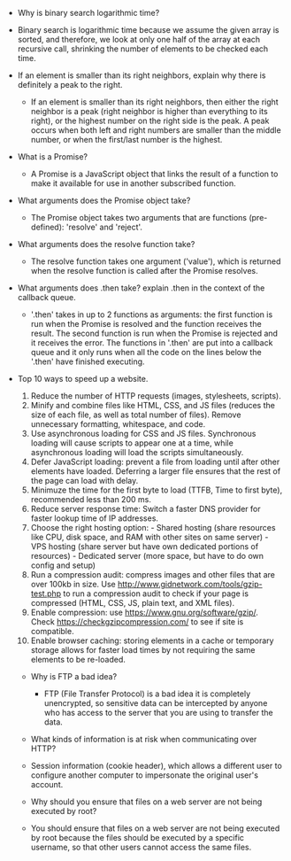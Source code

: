 -  Why is binary search logarithmic time?
  - Binary search is logarithmic time because we assume the given array is sorted, and therefore, we look at only one half of the array at each recursive call, shrinking the number of elements to be checked each time.


- If an element is smaller than its right neighbors, explain why there is definitely a peak to the right.
  - If an element is smaller than its right neighbors, then either the right neighbor is a peak (right neighbor is higher than everything to its right), or the highest number on the right side is the peak. A peak occurs when both left and right numbers are smaller than the middle number, or when the first/last number is the highest.


- What is a Promise?
  - A Promise is a JavaScript object that links the result of a function to make it available for use in another subscribed function.


- What arguments does the Promise object take?
  - The Promise object takes two arguments that are functions (pre-defined): 'resolve' and 'reject'.


- What arguments does the resolve function take?
  - The resolve function takes one argument ('value'), which is returned when the resolve function is called after the Promise resolves.


- What arguments does .then take?
 explain .then in the context of the callback queue.
  - '.then' takes in up to 2 functions as arguments: the first function is run when the Promise is resolved and the function receives the result. The second function is run when the Promise is rejected and it receives the error. The functions in '.then' are put into a callback queue and it only runs when all the code on the lines below the '.then' have finished executing.


- Top 10 ways to speed up a website.
    1. Reduce the number of HTTP requests (images, stylesheets, scripts).
    2. Minify and combine files like HTML, CSS, and JS files (reduces the size of each file, as well as total number of files). Remove unnecessary formatting, whitespace, and code.
    3. Use asynchronous loading for CSS and JS files. Synchronous loading will cause scripts to appear one at a time, while asynchronous loading will load the scripts simultaneously.
    4. Defer JavaScript loading: prevent a file from loading until after other elements have loaded. Deferring a larger file ensures that the rest of the page can load with delay.
    5. Minimuze the time for the first byte to load (TTFB, Time to first byte), recommended less than 200 ms.
    6. Reduce server response time: Switch a faster DNS provider for faster lookup time of IP addresses.
    7. Choose the right hosting option:
      - Shared hosting (share resources like CPU, disk space, and RAM with other sites on same server)
      - VPS hosting (share server but have own dedicated portions of resources)
      - Dedicated server (more space, but have to do own config and setup)
    8. Run a compression audit: compress images and other files that are over 100kb in size. Use http://www.gidnetwork.com/tools/gzip-test.php to run a compression audit to check if your page is compressed (HTML, CSS, JS, plain text, and XML files).
    9. Enable compression: use https://www.gnu.org/software/gzip/. Check https://checkgzipcompression.com/ to see if site is compatible.
    10. Enable browser caching: storing elements in a cache or temporary storage allows for faster load times by not requiring the same elements to be re-loaded.


  - Why is FTP a bad idea?
    - FTP (File Transfer Protocol) is a bad idea it is completely unencrypted, so sensitive data can be intercepted by anyone who has access to the server that you are using to transfer the data.


  -  What kinds of information is at risk when communicating over HTTP?
    - Session information (cookie header), which allows a different user to configure another computer to impersonate the original user's account.


  -  Why should you ensure that files on a web server are not being executed by root?
    - You should ensure that files on a web server are not being executed by root because the files should be executed by a specific username, so that other users cannot access the same files.
